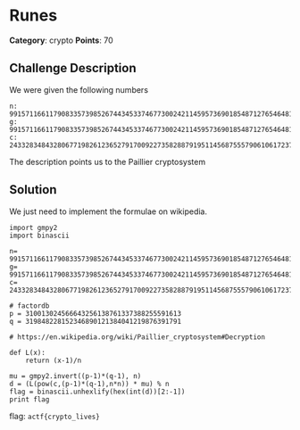 Runes
========
**Category**: crypto  **Points**: 70

Challenge Description
------------
We were given the following numbers
```
n: 99157116611790833573985267443453374677300242114595736901854871276546481648883
g: 99157116611790833573985267443453374677300242114595736901854871276546481648884
c: 2433283484328067719826123652791700922735828879195114568755579061061723786565164234075183183699826399799223318790711772573290060335232568738641793425546869
```

The description points us to the Paillier cryptosystem

Solution
-----------------

We just need to implement the formulae on wikipedia.

```
import gmpy2
import binascii

n= 99157116611790833573985267443453374677300242114595736901854871276546481648883
g= 99157116611790833573985267443453374677300242114595736901854871276546481648884
c= 2433283484328067719826123652791700922735828879195114568755579061061723786565164234075183183699826399799223318790711772573290060335232568738641793425546869

# factordb
p = 310013024566643256138761337388255591613
q = 319848228152346890121384041219876391791

# https://en.wikipedia.org/wiki/Paillier_cryptosystem#Decryption

def L(x):
    return (x-1)/n

mu = gmpy2.invert((p-1)*(q-1), n)
d = (L(pow(c,(p-1)*(q-1),n*n)) * mu) % n
flag = binascii.unhexlify(hex(int(d))[2:-1])
print flag

```

flag: `actf{crypto_lives}`